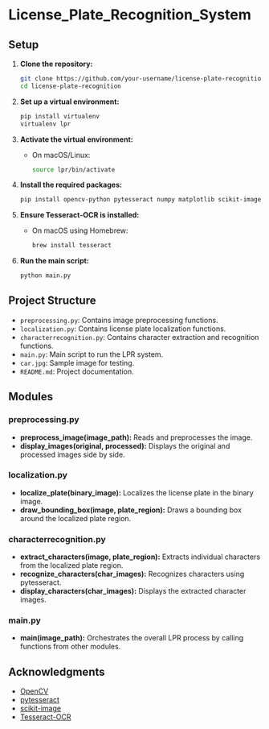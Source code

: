 # License_Plate_Recognition_System

## Setup

1. **Clone the repository:**

    ```sh
    git clone https://github.com/your-username/license-plate-recognition.git
    cd license-plate-recognition
    ```

2. **Set up a virtual environment:**

    ```sh
    pip install virtualenv
    virtualenv lpr
    ```

3. **Activate the virtual environment:**

    - On macOS/Linux:
        ```sh
        source lpr/bin/activate
        ```
        
4. **Install the required packages:**

    ```sh
    pip install opencv-python pytesseract numpy matplotlib scikit-image
    ```

5. **Ensure Tesseract-OCR is installed:**

    - On macOS using Homebrew:
        ```sh
        brew install tesseract
        ```

6. **Run the main script:**

    ```sh
    python main.py
    ```

## Project Structure

- `preprocessing.py`: Contains image preprocessing functions.
- `localization.py`: Contains license plate localization functions.
- `characterrecognition.py`: Contains character extraction and recognition functions.
- `main.py`: Main script to run the LPR system.
- `car.jpg`: Sample image for testing.
- `README.md`: Project documentation.

## Modules

### preprocessing.py
- **preprocess_image(image_path):** Reads and preprocesses the image.
- **display_images(original, processed):** Displays the original and processed images side by side.

### localization.py
- **localize_plate(binary_image):** Localizes the license plate in the binary image.
- **draw_bounding_box(image, plate_region):** Draws a bounding box around the localized plate region.

### characterrecognition.py
- **extract_characters(image, plate_region):** Extracts individual characters from the localized plate region.
- **recognize_characters(char_images):** Recognizes characters using pytesseract.
- **display_characters(char_images):** Displays the extracted character images.

### main.py
- **main(image_path):** Orchestrates the overall LPR process by calling functions from other modules.


## Acknowledgments

- [OpenCV](https://opencv.org/)
- [pytesseract](https://github.com/madmaze/pytesseract)
- [scikit-image](https://scikit-image.org/)
- [Tesseract-OCR](https://github.com/tesseract-ocr/tesseract)
